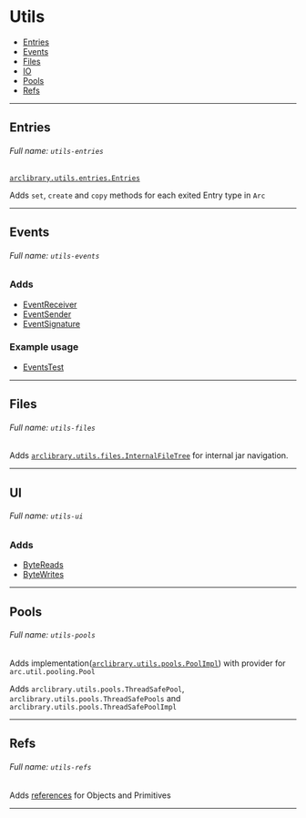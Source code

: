 # Utils

- [Entries](#entries)
- [Events](#events)
- [Files](#files)
- [IO](#io)
- [Pools](#pools)
- [Refs](#refs)

----

## <a name="entries"></a>Entries

###### Full name: `utils-entries`
[`arclibrary.utils.entries.Entries`](entries%2Fsrc%2Farclibrary%2Futils%2Fentries%2FEntries.java)

Adds `set`, `create` and `copy` methods for each exited Entry type in `Arc`

---

## <a name="events"></a> Events

###### Full name: `utils-events`

### Adds
- [EventReceiver](events%2Fsrc%2Farclibrary%2Futils%2Fevents%2FEventReceiver.java)
- [EventSender](events%2Fsrc%2Farclibrary%2Futils%2Fevents%2FEventSender.java)
- [EventSignature](events%2Fsrc%2Farclibrary%2Futils%2Fevents%2FEventSignature.java)

### Example usage
- [EventsTest](events%2Ftest%2Farclibrary%2Futils%2Fevents%2FEventsTest.java)

----

## <a name="files"></a>Files

###### Full name: `utils-files`

Adds [`arclibrary.utils.files.InternalFileTree`](files%2Fsrc%2Farclibrary%2Futils%2Ffiles%2FInternalFileTree.java) for internal jar navigation.

---
## <a name="ui"></a> UI

###### Full name: `utils-ui`

### Adds
- [ByteReads](io%2Fsrc%2Farclibrary%2Fio%2FByteReads.java)
- [ByteWrites](io%2Fsrc%2Farclibrary%2Fio%2FByteWrites.java)

----

## <a name="pools"></a>Pools

###### Full name: `utils-pools`

Adds implementation([`arclibrary.utils.pools.PoolImpl`](pools%2Fsrc%2Farclibrary%2Futils%2Fpools%2FPoolImpl.java)) with provider for `arc.util.pooling.Pool`

Adds `arclibrary.utils.pools.ThreadSafePool`, `arclibrary.utils.pools.ThreadSafePools` and `arclibrary.utils.pools.ThreadSafePoolImpl`

---
## <a name="refs"></a>Refs

###### Full name: `utils-refs`

Adds [references](refs%2Fsrc%2Farclibrary%2Futils%2Frefs%2FRef.java) for Objects and Primitives

---
